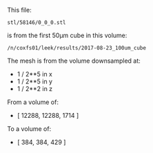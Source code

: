 This file:

```
stl/58146/0_0_0.stl
```

is from the first 50μm cube in this volume:

```
/n/coxfs01/leek/results/2017-08-23_100um_cube
```

The mesh is from the volume downsampled at:

- 1 / 2**5 in x
- 1 / 2**5 in y
- 1 / 2**2 in z

From a volume of:

- [ 12288, 12288, 1714 ]

To a volume of:

- [ 384, 384, 429 ]
